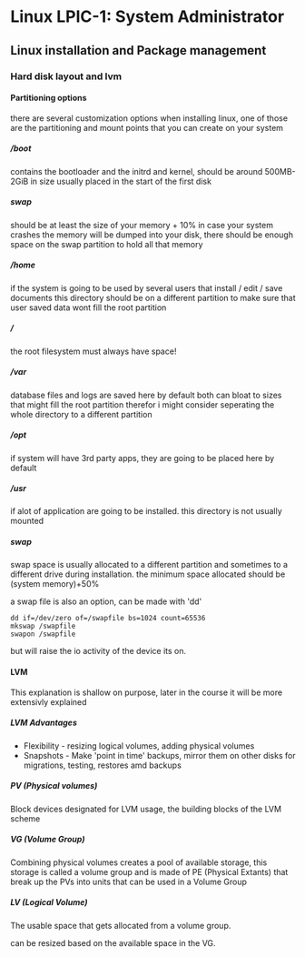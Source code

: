 # Linux LPIC-1: System Administrator

## Linux installation and Package management

### Hard disk layout and lvm


#### Partitioning options

there are several customization options when installing linux, one of those
are the partitioning and mount points that you can create on your system

##### /boot

contains the bootloader and the initrd and kernel, should be around 500MB-2GiB in size
usually placed in the start of the first disk

##### swap

should be at least the size of your memory + 10%
in case your system crashes the memory will be dumped into your disk,
 there should be enough space on the swap partition to hold all that memory

##### /home

if the system is going to be used by several users that install / edit / save documents
this directory should be on a different partition to make sure
that user saved data wont fill the root partition

##### /

the root filesystem must always have space!

##### /var

database files and logs are saved here by default
both can bloat to sizes that might fill the root partition
therefor i might consider seperating the whole directory to a different partition

##### /opt

if system will have 3rd party apps, they are going to be placed here by default

##### /usr

if alot of application are going to be installed.
this directory is not usually mounted

##### swap
swap space is usually allocated to a different partition
and sometimes to a different drive during installation.
the minimum space allocated should be (system memory)+50%

a swap file is also an option, can be made with 'dd'
```
dd if=/dev/zero of=/swapfile bs=1024 count=65536
mkswap /swapfile
swapon /swapfile
```
but will raise the io activity of the device its on.

#### LVM

This explanation is shallow on purpose, 
later in the course it will be more extensivly explained

##### LVM Advantages

* Flexibility - resizing logical volumes, adding physical volumes
* Snapshots - Make 'point in time' backups, mirror them on other disks for migrations, testing, restores amd backups


##### PV (Physical volumes)

Block devices designated for LVM usage, the building blocks of the LVM scheme

##### VG (Volume Group)

Combining physical volumes creates a pool of available storage,
this storage is called a volume group and is made of PE (Physical Extants)
that break up the PVs into units that can be used in a Volume Group

##### LV (Logical Volume)

The usable space that gets allocated from a volume group.

can be resized based on the available space in the VG.
